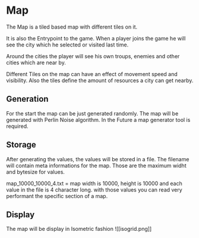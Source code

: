 # Map

The Map is a tiled based map with different tiles on it.

It is also the Entrypoint to the game. When a player joins the game he will see the city which he selected or visited last time.

Around the cities the player will see his own troups, enemies and other cities which are near by.

Different Tiles on the map can have an effect of movement speed and visibility. Also the tiles define the amount of resources a city can get nearby.

## Generation
For the start the map can be just generated randomly.
The map will be generated with Perlin Noise algorithm.
In the Future a map generator tool is required.

## Storage
After generating the values, the values will be stored in a file. The filename will contain meta informations for the map. Those are the maximum widht and bytesize for values. 

map_10000_10000_4.txt = map width is 10000, height is 10000 and each value in the file is 4 character long. with those values you can read very performant the specific section of a map.

## Display

The map will be display in Isometric fashion
![[isogrid.png]]